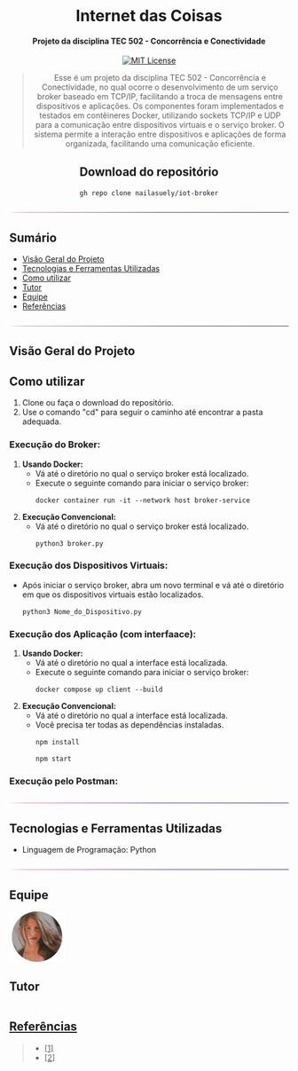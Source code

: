 
<h1 align="center">
  <br>

  <br>
  Internet das Coisas
  <br>
</h1>


<h4 align="center">Projeto da disciplina TEC 502 - Concorrência e Conectividade </h4>

<p align="center">
<div align="center">

[![MIT License](https://img.shields.io/badge/license-MIT-blue.svg)](https://github.com/nailasuely/iot-broker/blob/main/LICENSE)




> Esse é um projeto da disciplina TEC 502 - Concorrência e Conectividade, no qual ocorre o desenvolvimento de um serviço broker baseado em TCP/IP, facilitando a troca de mensagens entre dispositivos e aplicações. Os componentes foram implementados e testados em contêineres Docker, utilizando sockets TCP/IP e UDP para a comunicação entre dispositivos virtuais e o serviço broker. O sistema permite a interação entre dispositivos e aplicações de forma organizada, facilitando uma comunicação eficiente.


## Download do repositório

```
gh repo clone nailasuely/iot-broker
```

</div>

![-----------------------------------------------------](https://github.com/nailasuely/breakout-problem3/blob/main/assets/img/prancheta.png)

## Sumário
- [Visão Geral do Projeto](#visao-geral-do-projeto)
- [Tecnologias e Ferramentas Utilizadas](#Tecnologias-e-Ferramentas-Utilizadas)
- [Como utilizar](#Como-Utilizar)
- [Tutor](#tutor)
- [Equipe](#equipe)
- [Referências](#referências)

![-----------------------------------------------------](https://github.com/nailasuely/breakout-problem3/blob/main/assets/img/prancheta.png)


## Visão Geral do Projeto


## Como utilizar

1. Clone ou faça o download do repositório.
2. Use o comando "cd" para seguir o caminho até encontrar a pasta adequada.

### Execução do Broker:

1. **Usando Docker:**
    - Vá até o diretório no qual o serviço broker está localizado.
    - Execute o seguinte comando para iniciar o serviço broker:
        ```
        docker container run -it --network host broker-service
        ```
2. **Execução Convencional:**
    - Vá até o diretório no qual o serviço broker está localizado.
        ```
       python3 broker.py
        ```

### Execução dos Dispositivos Virtuais:
   - Após iniciar o serviço broker, abra um novo terminal e vá até o diretório em que os dispositivos virtuais estão localizados.
        ```
       python3 Nome_do_Dispositivo.py 
        ```

### Execução dos Aplicação (com interfaace):
1. **Usando Docker:**
    - Vá até o diretório no qual a interface está localizada.
    - Execute o seguinte comando para iniciar o serviço broker:
        ```
        docker compose up client --build
        ```
2. **Execução Convencional:**
    - Vá até o diretório no qual a interface está localizada.
    - Você precisa ter todas as dependências instaladas.
        ```
        npm install
        ```
        ```
        npm start
        ```
### Execução pelo Postman:
![-----------------------------------------------------](https://github.com/nailasuely/breakout-problem3/blob/main/assets/img/prancheta.png)

## Tecnologias e Ferramentas Utilizadas
- Linguagem de Programação: Python



![-----------------------------------------------------](https://github.com/nailasuely/breakout-problem3/blob/main/assets/img/prancheta.png)



## Equipe

[//]: contributor-faces

<a href="https://github.com/nailasuely"><img src="https://github.com/nailasuely/breakout-problem3/blob/main/assets/img/naila.png" title="naila" width="100"></a>

[//]: contributor-faces


## Tutor

<div style="display:flex;">
    <a href="https://github.com/x-anf" style="display: inline-block; border: none;">

   
</div>


## Referências 
> - [1] 
> - [2] 
